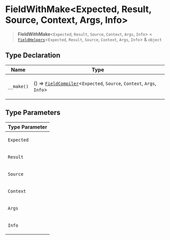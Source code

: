 # FieldWithMake\<Expected, Result, Source, Context, Args, Info\>

> **FieldWithMake**\<`Expected`, `Result`, `Source`, `Context`, `Args`, `Info`\> = [`FieldHelpers`](FieldHelpers.md)\<`Expected`, `Result`, `Source`, `Context`, `Args`, `Info`\> & `object`

## Type Declaration

<table>
<thead>
<tr>
<th>Name</th>
<th>Type</th>
</tr>
</thead>
<tbody>
<tr>
<td>

`__make()`

</td>
<td>

() => [`FieldCompiler`](../classes/FieldCompiler.md)\<`Expected`, `Source`, `Context`, `Args`, `Info`\>

</td>
</tr>
</tbody>
</table>

## Type Parameters

<table>
<thead>
<tr>
<th>Type Parameter</th>
</tr>
</thead>
<tbody>
<tr>
<td>

`Expected`

</td>
</tr>
<tr>
<td>

`Result`

</td>
</tr>
<tr>
<td>

`Source`

</td>
</tr>
<tr>
<td>

`Context`

</td>
</tr>
<tr>
<td>

`Args`

</td>
</tr>
<tr>
<td>

`Info`

</td>
</tr>
</tbody>
</table>

